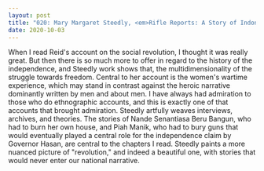 ```yaml
---
layout: post
title: "020: Mary Margaret Steedly, <em>Rifle Reports: A Story of Indonesian Independence</em> (2013), Chapter 2 and 5"
date: 2020-10-03
---
```

When I read Reid's account on the social revolution, I thought it was really great. But then there is so much more to offer in regard to the history of the independence, and Steedly work shows that, the multidimensionality of the struggle towards freedom. Central to her account is the women's wartime experience, which may stand in contrast against the heroic narrative dominantly written by men and about men. I have always had admiration to those who do ethnographic accounts, and this is exactly one of that accounts that brought admiration. Steedly artfully weaves interviews, archives, and theories. The stories of Nande Senantiasa Beru Bangun, who had to burn her own house, and Piah Manik, who had to bury guns that would eventually played a central role for the independence claim by Governor Hasan, are central to the chapters I read. Steedly paints a more nuanced picture of "revolution," and indeed a beautiful one, with stories that would never enter our national narrative.
